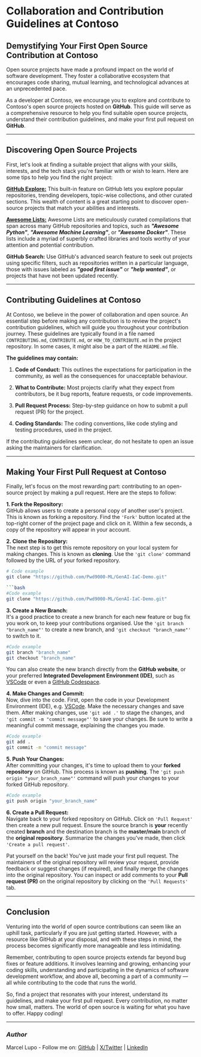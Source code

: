 # Collaboration and Contribution Guidelines at Contoso

## Demystifying Your First Open Source Contribution at Contoso

Open source projects have made a profound impact on the world of software development. They foster a collaborative ecosystem that encourages code sharing, mutual learning, and technological advances at an unprecedented pace.

As a developer at Contoso, we encourage you to explore and contribute to Contoso's open source projects hosted on **GitHub**. This guide will serve as a comprehensive resource to help you find suitable open source projects, understand their contribution guidelines, and make your first pull request on **GitHub**.  

---

## Discovering Open Source Projects

First, let's look at finding a suitable project that aligns with your skills, interests, and the tech stack you're familiar with or wish to learn. Here are some tips to help you find the right project:

**[GitHub Explore:](https://github.com/explore)** This built-in feature on GitHub lets you explore popular repositories, trending developers, topic-wise collections, and other curated sections. This wealth of content is a great starting point to discover open-source projects that match your abilities and interests.

**[Awesome Lists:](https://github.com/topics/awesome)** Awesome Lists are meticulously curated compilations that span across many GitHub repositories and topics, such as **_"Awesome Python"_**, **_"Awesome Machine Learning"_**, or **_"Awesome Docker"_**. These lists include a myriad of superbly crafted libraries and tools worthy of your attention and potential contribution.

**GitHub Search:** Use GitHub's advanced search feature to seek out projects using specific filters, such as repositories written in a particular language, those with issues labeled as **_"good first issue"_** or **_"help wanted"_**, or projects that have not been updated recently.  

---

## Contributing Guidelines at Contoso

At Contoso, we believe in the power of collaboration and open source. An essential step before making any contribution is to review the project's contribution guidelines, which will guide you throughout your contribution journey. These guidelines are typically found in a file named `CONTRIBUTING.md`, `CONTRIBUTE.md`, or `HOW_TO_CONTRIBUTE.md` in the project repository. In some cases, it might also be a part of the `README.md` file.

**The guidelines may contain:**

1. **Code of Conduct:** This outlines the expectations for participation in the community, as well as the consequences for unacceptable behaviour.

2. **What to Contribute:** Most projects clarify what they expect from contributors, be it bug reports, feature requests, or code improvements.

3. **Pull Request Process:** Step-by-step guidance on how to submit a pull request (PR) for the project.

4. **Coding Standards:** The coding conventions, like code styling and testing procedures, used in the project.

If the contributing guidelines seem unclear, do not hesitate to open an issue asking the maintainers for clarification.  

---

## Making Your First Pull Request at Contoso

Finally, let's focus on the most rewarding part: contributing to an open-source project by making a pull request. Here are the steps to follow:

**1. Fork the Repository:**  
GitHub allows users to create a personal copy of another user's project. This is known as forking a repository. Find the `'Fork'` button located at the top-right corner of the project page and click on it. Within a few seconds, a copy of the repository will appear in your account.

**2. Clone the Repository:**  
The next step is to get this remote repository on your local system for making changes. This is known as **cloning**. Use the `'git clone'` command followed by the URL of your forked repository.

```bash
# Code example
git clone "https://github.com/Pwd9000-ML/GenAI-IaC-Demo.git"

```bash
#Code example
git clone "https://github.com/Pwd9000-ML/GenAI-IaC-Demo.git"
```

**3. Create a New Branch:**  
It's a good practice to create a new branch for each new feature or bug fix you work on, to keep your contributions organised. Use the `'git branch "branch_name"'` to create a new branch, and `'git checkout "branch_name"'` to switch to it.

```bash
#Code example
git branch "branch_name"
git checkout "branch_name"
```

You can also create the new branch directly from the **GitHub website**, or your preferred **Integrated Development Environment (IDE)**, such as [VSCode](https://code.visualstudio.com) or even a [GitHub Codespace](https://docs.github.com/en/codespaces/overview?wt.mc_id=DT-MVP-5004771).

**4. Make Changes and Commit:**  
Now, dive into the code. First, open the code in your Development Environment (IDE), e.g. [VSCode](https://code.visualstudio.com/?wt.mc_id=DT-MVP-5004771). Make the necessary changes and save them. After making changes, use `'git add .'` to stage the changes, and `'git commit -m "commit message"'` to save your changes. Be sure to write a meaningful commit message, explaining the changes you made.

```bash
#Code example
git add .
git commit -m "commit message"
```

**5. Push Your Changes:**  
After committing your changes, it's time to upload them to your **forked repository** on GitHub. This process is known as **pushing**. The `'git push origin "your_branch_name"'` command will push your changes to your forked GitHub repository.

```bash
#Code example
git push origin "your_branch_name"
```

**6. Create a Pull Request:**  
Navigate back to your forked repository on GitHub. Click on `'Pull Request'` then create a new pull request. Ensure the source branch is **your** recently created **branch** and the destination branch is the **master/main** branch of the **original repository**. Summarize the changes you've made, then click `'Create a pull request'`.

Pat yourself on the back! You've just made your first pull request. The maintainers of the original repository will review your request, provide feedback or suggest changes (if required), and finally merge the changes into the original repository. You can inspect or add comments to your **Pull request (PR)** on the original repository by clicking on the `'Pull Requests'` tab.  

---

## Conclusion

Venturing into the world of open source contributions can seem like an uphill task, particularly if you are just getting started. However, with a resource like GitHub at your disposal, and with these steps in mind, the process becomes significantly more manageable and less intimidating.

Remember, contributing to open source projects extends far beyond bug fixes or feature additions. It involves learning and growing, enhancing your coding skills, understanding and participating in the dynamics of software development workflow, and above all, becoming a part of a community — all while contributing to the code that runs the world.

So, find a project that resonates with your interest, understand its guidelines, and make your first pull request. Every contribution, no matter how small, matters. The world of open source is waiting for what you have to offer. Happy coding!

---

### _Author_

Marcel Lupo - Follow me on: [GitHub](https://github.com/Pwd9000-ML) | [X/Twitter](https://x.com/pwd9000) | [LinkedIn](https://www.linkedin.com/in/marcel-l-61b0a96b/)
